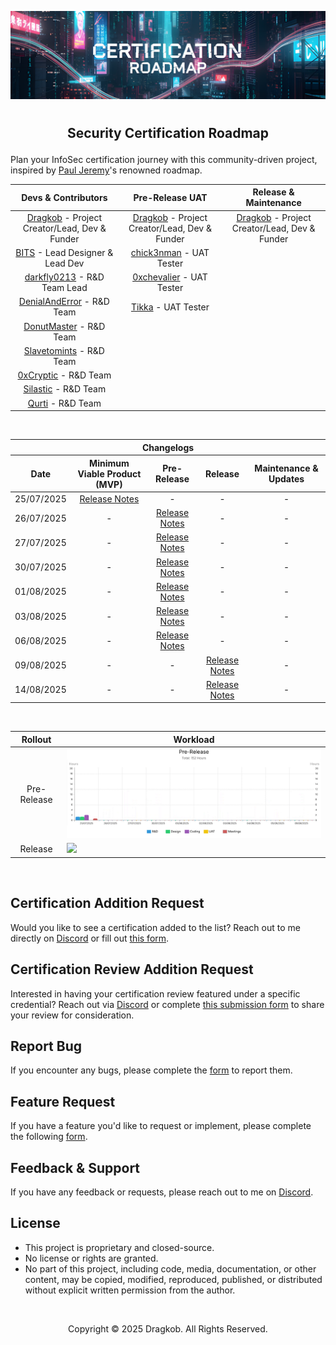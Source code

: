 <!-- Picture + Title + Separator -->
<span title="AI-Generated | Generated with Google Gemini."><img src="https://github.com/Dragkob/Security-Certification-Roadmap/blob/main/Media/banner.png" /></span>
# 
<h2 align="center"><p>Security Certification Roadmap</p></h2>

<!-- Core Content -->
<!-- START DEVS & CONTRIBS-->

  
Plan your InfoSec certification journey with this community-driven project, inspired by [Paul Jeremy](https://pauljerimy.com/)'s renowned roadmap.

| Devs & Contributors                                                             | Pre-Release UAT                                                       | Release & Maintenance                                                 |
|:-------------------------------------------------------------------------------:|:---------------------------------------------------------------------:|:---------------------------------------------------------------------:|
| [Dragkob](https://dragkob.com) - Project Creator/Lead, Dev & Funder             | [Dragkob](https://dragkob.com) - Project Creator/Lead, Dev & Funder   | [Dragkob](https://dragkob.com) - Project Creator/Lead, Dev & Funder   |
| [BITS](https://bitsdigitalagency.com/) - Lead Designer & Lead Dev               | [chick3nman](https://www.linkedin.com/in/chick3nman/) - UAT Tester    |                                                                       |
| [darkfly0213](https://github.com/darkfly02131) - R&D Team Lead                  | [0xchevalier](https://www.linkedin.com/in/0xchevalier/) - UAT Tester  |                                                                       |
| [DenialAndError](https://tryhackme.com/p/DenialAndError) - R&D Team             | [Tikka](https://github.com/rioaxi) - UAT Tester                       |                                                                       |
| [DonutMaster](https://donutmaster.github.io/) - R&D Team                        |                                                                       |                                                                       |
| [Slavetomints](https://slavetomints.com/) - R&D Team                            |                                                                       |                                                                       |
| [0xCryptic](https://www.linkedin.com/in/joaquin-ocampo26/) - R&D Team           |                                                                       |                                                                       |
| [Silastic](https://github.com/Silas-Xeransis) - R&D Team                        |                                                                       |                                                                       |
| [Qurti](https://github.com/QurtiDev) - R&D Team                                 |                                                                       |                                                                       |

<!-- END DEVS & CONTRIBS-->

<!-- START CHANGELOGS -->
<br />

<table>
  <thead>
    <tr>
      <th colspan="5" style="text-align:center;">Changelogs</th>
    </tr>
    <tr>
      <th>Date</th>
      <th>Minimum Viable Product (MVP)</th>
      <th>Pre-Release</th>
      <th>Release</th>
      <th>Maintenance & Updates</th>
    </tr>
  </thead>
  <tbody>
    <tr>
      <td align="center">25/07/2025</td>
      <td align="center"><a href="https://github.com/Dragkob/Security-Certification-Roadmap/blob/main/Changelogs/25-07-2025.md">Release Notes</a></td>
      <td align="center">-</td>
      <td align="center">-</td>
      <td align="center">-</td>
    </tr>
    <tr>
      <td align="center">26/07/2025</td>
      <td align="center">-</td>
      <td align="center"><a href="https://github.com/Dragkob/Security-Certification-Roadmap/blob/main/Changelogs/26-07-2025.md">Release Notes</a></td>
      <td align="center">-</td>
      <td align="center">-</td>
    </tr>
    <tr>
      <td align="center">27/07/2025</td>
      <td align="center">-</td>
      <td align="center"><a href="https://github.com/Dragkob/Security-Certification-Roadmap/blob/main/Changelogs/27-07-2025.md">Release Notes</a></td>
      <td align="center">-</td>
      <td align="center">-</td>
    </tr>
    <tr>
      <td align="center">30/07/2025</td>
      <td align="center">-</td>
      <td align="center"><a href="https://github.com/Dragkob/Security-Certification-Roadmap/blob/main/Changelogs/30-07-2025.md">Release Notes</a></td>
      <td align="center">-</td>
      <td align="center">-</td>
    </tr>
    <tr>
      <td align="center">01/08/2025</td>
      <td align="center">-</td>
      <td align="center"><a href="https://github.com/Dragkob/Security-Certification-Roadmap/blob/main/Changelogs/01-08-2025.md">Release Notes</a></td>
      <td align="center">-</td>
      <td align="center">-</td>
    </tr>
    <tr>
      <td align="center">03/08/2025</td>
      <td align="center">-</td>
      <td align="center"><a href="https://github.com/Dragkob/Security-Certification-Roadmap/blob/main/Changelogs/03-08-2025.md">Release Notes</a></td>
      <td align="center">-</td>
      <td align="center">-</td>
    </tr>
    <tr>
      <td align="center">06/08/2025</td>
      <td align="center">-</td>
      <td align="center"><a href="https://github.com/Dragkob/Security-Certification-Roadmap/blob/main/Changelogs/06-08-2025.md">Release Notes</a></td>
      <td align="center">-</td>
      <td align="center">-</td>
    </tr>
    <tr>
      <td align="center">09/08/2025</td>
      <td align="center">-</td>
      <td align="center">-</td>
      <td align="center"><a href="https://github.com/Dragkob/Security-Certification-Roadmap/blob/main/Changelogs/09-08-2025.md">Release Notes</a></td>
      <td align="center">-</td>
    </tr>
    <tr>
      <td align="center">14/08/2025</td>
      <td align="center">-</td>
      <td align="center">-</td>
      <td align="center"><a href="https://github.com/Dragkob/Security-Certification-Roadmap/blob/main/Changelogs/14-08-2025.md">Release Notes</a></td>
      <td align="center">-</td>
    </tr>
  </tbody>
</table>

<!-- END CHANGELOGS -->

<br />

<table>
    <thead>
      <tr>
        <th style="text-align:center;">Rollout</td>
        <th style="text-align:center;">Workload</td>
      </tr>
    </thead>
  <tbody>
    <tr>
      <td style="text-align:center;">Pre-Release</td>
      <td><img style="width: 690px; height: auto;" src="https://github.com/Dragkob/Security-Certification-Roadmap/blob/main/Media/Workload_PreRelease.gif" /></td>
    </tr>
    <tr>
      <td style="text-align:center;">Release</td>
      <td><img style="width: 690px; height: auto;" src="https://github.com/user-attachments/assets/239aedce-4c99-43dd-b2a4-d9c43a2eea0b "/></td>
    </tr>
  </tbody>
</table>

<br />

<!-- Request & Support -->
## Certification Addition Request
Would you like to see a certification added to the list? Reach out to me directly on [Discord](https://discord.com/invite/QuPszM8KNM) or fill out [this form](https://forms.gle/Mawf3SZCpDGjQ6ft5).

## Certification Review Addition Request
Interested in having your certification review featured under a specific credential? Reach out via [Discord](https://discord.com/invite/QuPszM8KNM) or complete [this submission form](https://forms.gle/KNM9X4Z8ZPNwNoKZ9) to share your review for consideration.

## Report Bug
If you encounter any bugs, please complete the [form](https://forms.gle/7CLjgezPmgvhztqq7) to report them.

## Feature Request
If you have a feature you'd like to request or implement, please complete the following [form](https://forms.gle/F8Extq3nJtssBKQc8).

## Feedback & Support
If you have any feedback or requests, please reach out to me on [Discord](https://discord.com/invite/QuPszM8KNM).

## License
- This project is proprietary and closed-source.
- No license or rights are granted.
- No part of this project, including code, media, documentation, or other content, may be copied, modified, reproduced, published, or distributed without explicit written permission from the author.
<br />
<p align="center">Copyright © 2025 Dragkob. All Rights Reserved.</p>
